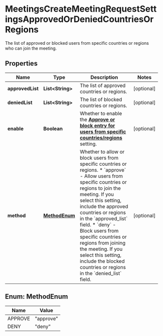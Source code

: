 

# MeetingsCreateMeetingRequestSettingsApprovedOrDeniedCountriesOrRegions

The list of approved or blocked users from specific countries or regions who can join the meeting.

## Properties

| Name | Type | Description | Notes |
|------------ | ------------- | ------------- | -------------|
|**approvedList** | **List&lt;String&gt;** | The list of approved countries or regions. |  [optional] |
|**deniedList** | **List&lt;String&gt;** | The list of blocked countries or regions. |  [optional] |
|**enable** | **Boolean** | Whether to enable the [**Approve or block entry for users from specific countries/regions**](https://support.zoom.us/hc/en-us/articles/360060086231-Approve-or-block-entry-for-users-from-specific-countries-regions) setting. |  [optional] |
|**method** | [**MethodEnum**](#MethodEnum) | Whether to allow or block users from specific countries or regions. * &#x60;approve&#x60; - Allow users from specific countries or regions to join the meeting. If you select this setting, include the approved countries or regions in the &#x60;approved_list&#x60; field.  * &#x60;deny&#x60; - Block users from specific countries or regions from joining the meeting. If you select this setting, include the blocked countries or regions in the &#x60;denied_list&#x60; field. |  [optional] |



## Enum: MethodEnum

| Name | Value |
|---- | -----|
| APPROVE | &quot;approve&quot; |
| DENY | &quot;deny&quot; |




